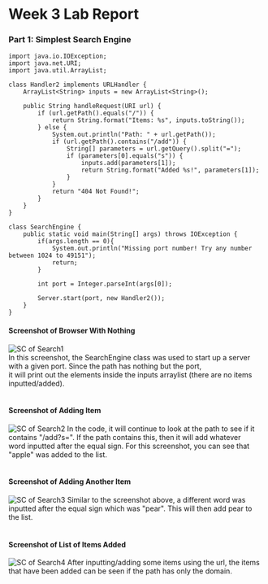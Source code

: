 # Week 3 Lab Report

### Part 1: Simplest Search Engine
```
import java.io.IOException;
import java.net.URI;
import java.util.ArrayList;

class Handler2 implements URLHandler {
    ArrayList<String> inputs = new ArrayList<String>();

    public String handleRequest(URI url) {
        if (url.getPath().equals("/")) {
            return String.format("Items: %s", inputs.toString());
        } else {
            System.out.println("Path: " + url.getPath());
            if (url.getPath().contains("/add")) {
                String[] parameters = url.getQuery().split("=");
                if (parameters[0].equals("s")) {
                    inputs.add(parameters[1]);
                    return String.format("Added %s!", parameters[1]);
                }
            }
            return "404 Not Found!";
        }
    }
}

class SearchEngine {
    public static void main(String[] args) throws IOException {
        if(args.length == 0){
            System.out.println("Missing port number! Try any number between 1024 to 49151");
            return;
        }

        int port = Integer.parseInt(args[0]);

        Server.start(port, new Handler2());
    }
}
```
#### Screenshot of Browser With Nothing
![SC of Search1](https://user-images.githubusercontent.com/114313685/195765042-199fcbc5-067e-478f-ab90-cf7c2906880c.PNG) <br/>
In this screenshot, the SearchEngine class was used to start up a server with a given port. Since the path has nothing but the port, <br/>
it will print out the elements inside the inputs arraylist (there are no items inputted/added). <br/> <br/>

#### Screenshot of Adding Item
![SC of Search2](https://user-images.githubusercontent.com/114313685/195765081-30dcbf36-1e63-4c42-b1c6-db38b9bf2428.PNG)
In the code, it will continue to look at the path to see if it contains "/add?s=". If the path contains this, then it will add whatever <br/>
word inputted after the equal sign. For this screenshot, you can see that "apple" was added to the list. <br/> <br/>

#### Screenshot of Adding Another Item
![SC of Search3](https://user-images.githubusercontent.com/114313685/195765111-e8328804-51ed-4725-9724-b5ba803ac60c.PNG)
Similar to the screenshot above, a different word was inputted after the equal sign which was "pear". This will then add pear to <br/>
the list. <br/> <br/>

#### Screenshot of List of Items Added
![SC of Search4](https://user-images.githubusercontent.com/114313685/195765134-91841c61-37f8-4a43-86fc-fb98f27fb193.PNG)
After inputting/adding some items using the url, the items that have been added can be seen if the path has only the domain. <br/>

